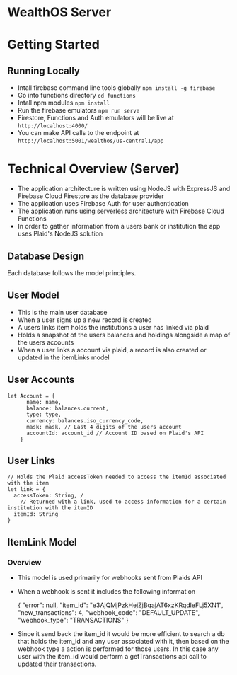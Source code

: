 # WealthOS Server

# Getting Started
## Running Locally
- Intall firebase command line tools globally `npm install -g firebase`
- Go into functions directory `cd functions`
- Intall npm modules `npm install`
- Run the firebase emulators `npm run serve`
- Firestore, Functions and Auth emulators will be live at `http://localhost:4000/`
- You can make API calls to the endpoint at `http://localhost:5001/wealthos/us-central1/app` 

# Technical Overview (Server)

- The application architecture is written using NodeJS with ExpressJS and Firebase Cloud Firestore as the database provider
- The application uses Firebase Auth for user authentication
- The application runs using serverless architecture with Firebase Cloud Functions
- In order to gather information from a users bank or institution the app uses Plaid's NodeJS solution

## Database Design

Each database follows the model principles.

## User Model

- This is the main user database
- When a user signs up a new record is created
- A users links item holds the institutions a user has linked via plaid
- Holds a snapshot of the users balances and holdings alongside a map of the users accounts
- When a user links a account via plaid, a record is also created or updated in the itemLinks model

## User Accounts

    let Account = {
          name: name,
          balance: balances.current,
          type: type,
          currency: balances.iso_currency_code,
          mask: mask, // Last 4 digits of the users account
          accountId: account_id // Account ID based on Plaid's API
        }

## User Links

    // Holds the Plaid accessToken needed to access the itemId associated with the item
    let link = {
      accessToken: String, /
    	// Returned with a link, used to access information for a certain institution with the itemID
      itemId: String
    }

## ItemLink Model

### Overview

- This model is used primarily for webhooks sent from Plaids API
- When a webhook is sent it includes the following information

    {
        "error": null,
        "item_id": "e3AjQMjPzkHejZjBqajAT6xzKRqdleFLj5XN1",
        "new_transactions": 4,
        "webhook_code": "DEFAULT_UPDATE",
        "webhook_type": "TRANSACTIONS"
    }

- Since it send back the item_id it would be more efficient to search a db that holds the item_id and any user associated with it, then based on the webhook type a action is performed for those users. In this case any user with the item_id would perform a getTransactions api call to updated their transactions.